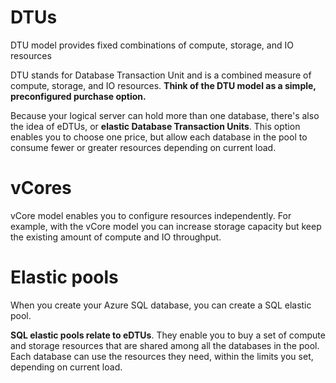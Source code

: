 # DTUs 

DTU model provides fixed combinations of compute, storage, and IO resources

DTU stands for Database Transaction Unit and is a combined measure of compute, storage, and IO resources. **Think of the DTU model as a simple, preconfigured purchase option.**

Because your logical server can hold more than one database, there's also the idea of eDTUs, or **elastic Database Transaction Units**. This option enables you to choose one price, but allow each database in the pool to consume fewer or greater resources depending on current load.

# vCores

vCore model enables you to configure resources independently. For example, with the vCore model you can increase storage capacity but keep the existing amount of compute and IO throughput.

# Elastic pools
When you create your Azure SQL database, you can create a SQL elastic pool.

**SQL elastic pools relate to eDTUs**. They enable you to buy a set of compute and storage resources that are shared among all the databases in the pool. Each database can use the resources they need, within the limits you set, depending on current load.

